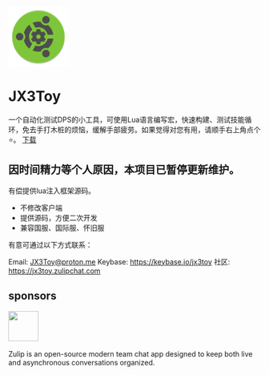 <img width="120" height="120" src="https://raw.githubusercontent.com/JX3Toy/JX3Toy/main/Logo.svg" alt="JX3Toy"/>

# JX3Toy
一个自动化测试DPS的小工具，可使用Lua语言编写宏，快速构建、测试技能循环，免去手打木桩的烦恼，缓解手部疲劳。如果觉得对您有用，请顺手右上角点个⭐。 <a href="https://raw.githubusercontent.com/JX3Toy/JX3Toy/main/JX3Toy.zip">下载</a>
<br>

## 因时间精力等个人原因，本项目已暂停更新维护。

有偿提供lua注入框架源码。
- 不修改客户端
- 提供源码，方便二次开发
- 兼容国服、国际服、怀旧服

有意可通过以下方式联系：

Email: JX3Toy@proton.me
Keybase: https://keybase.io/jx3toy
社区: https://jx3toy.zulipchat.com

## sponsors

<a href="https://zulip.com">
  <img width="60" height="60" src="https://raw.githubusercontent.com/zulip/zulip/main/static/images/logo/zulip-icon-circle.svg">
</a>

Zulip is an open-source modern team chat app designed to keep both live and asynchronous conversations organized.
